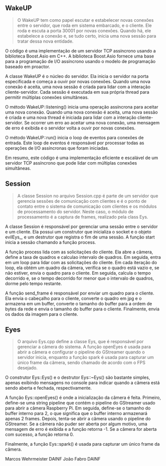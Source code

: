 ## WakeUP
> O WakeUP tem como papel escutar e estabelecer novas conexões entre o servidor, que roda em sistema embarcado, e o cliente. Ele roda e escuta a porta 30001 por novas conexões. Quando há, ele estabelece a conexão e, se tudo certo, inicia uma nova sessão para tratar dessa nova entidade.

O código é uma implementação de um servidor TCP assíncrono usando a biblioteca Boost.Asio em C++. A biblioteca Boost.Asio fornece uma base para a programação de I/O assíncrono usando o modelo de programação baseado em proactor.

A classe WakeUP é o núcleo do servidor. Ela inicia o servidor na porta especificada e começa a ouvir por novas conexões. Quando uma nova conexão é aceita, uma nova sessão é criada para lidar com a interação cliente-servidor. Cada sessão é executada em sua própria thread para permitir múltiplas conexões simultâneas.

O método WakeUP::listening() inicia uma operação assíncrona para aceitar uma nova conexão. Quando uma nova conexão é aceita, uma nova sessão é criada e uma nova thread é iniciada para lidar com a interação cliente-servidor. Se ocorrer um erro ao aceitar uma nova conexão, uma mensagem de erro é exibida e o servidor volta a ouvir por novas conexões.

O método WakeUP::run() inicia o loop de eventos para conexões de entrada. Este loop de eventos é responsável por processar todas as operações de I/O assíncronas que foram iniciadas.

Em resumo, este código é uma implementação eficiente e escalável de um servidor TCP assíncrono que pode lidar com múltiplas conexões simultâneas.



## Session
> A classe Session no arquivo Session.cpp é parte de um servidor que gerencia sessões de comunicação com clientes e é o ponto de contato entre o sistema de comunicação com clientes e os módulos de processamento do servidor. Neste caso, o módulo de processamento é a captura de frames, realizado pela class Eys.

A classe Session é responsável por gerenciar uma sessão entre o servidor e um cliente. Ela possui um construtor que inicializa o socket e o objeto evilEys_, e um destrutor que registra o fim de uma sessão. A função start inicia a sessão chamando a função process.

A função process lida com as solicitações do cliente. Ela abre a câmera, define a taxa de quadros e calculao intervalo de quadros. Em seguida, entra em um loop para lidar com as solicitações do cliente. Em cada iteração do loop, ela obtém um quadro da câmera, verifica se o quadro está vazio e, se não estiver, envia o quadro para o cliente. Em seguida, calcula o tempo decorrido e, se o tempo decorrido for menor que o intervalo de quadros, dorme pelo tempo restante.

A função send_frame é responsável por enviar um quadro para o cliente. Ela envia o cabeçalho para o cliente, converte o quadro em jpg e o armazena em um buffer, converte o tamanho do buffer para a ordem de bytes da rede e envia o tamanho do buffer para o cliente. Finalmente, envia os dados da imagem para o cliente.

## Eyes
> O arquivo Eys.cpp define a classe Eys, que é responsável por gerenciar a câmera do sistema. A função openEyes é usada para abrir a câmera e configurar o pipeline do GStreamer quando o servidor inicia, enquanto a função spark é usada para capturar um único frame da câmera, sendo chamado de acordo com o FPS desejado.

O construtor Eys::Eys() e o destrutor Eys::~Eys() são bastante simples, apenas exibindo mensagens no console para indicar quando a câmera está sendo aberta e fechada, respectivamente.

A função Eys::openEyes() é onde a inicialização da câmera é feita. Primeiro, define-se uma string pipeline que contém o pipeline do GStreamer usado para abrir a câmera Raspberry Pi. Em seguida, define-se o tamanho do buffer interno para 2, o que significa que o buffer interno armazenará apenas 2 frames. Depois, tenta-se abrir a câmera usando o pipeline do GStreamer. Se a câmera não puder ser aberta por algum motivo, uma mensagem de erro é exibida e a função retorna -1. Se a câmera for aberta com sucesso, a função retorna 0.

Finalmente, a função Eys::spark() é usada para capturar um único frame da câmera. 














Marcos Wehrmeister DAINF
João Fabro DAINF
